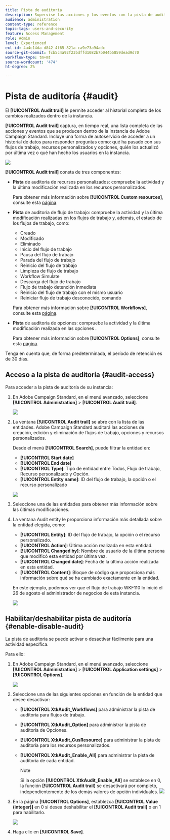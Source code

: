 ```yaml
---
title: Pista de auditoría
description: Supervise las acciones y los eventos con la pista de auditoría de Campaign
audience: administration
content-type: reference
topic-tags: users-and-security
feature: Access Management
role: Admin
level: Experienced
exl-id: 4a4c14da-d842-4f65-821a-ca9e73a94adc
source-git-commit: fcb5c4a92f23bdffd1082b7b044b5859dead9d70
workflow-type: tm+mt
source-wordcount: '474'
ht-degree: 2%

---
```


# Pista de auditoría {#audit}

El **[!UICONTROL Audit trail]** le permite acceder al historial completo de los cambios realizados dentro de la instancia.

**[!UICONTROL Audit trail]** captura, en tiempo real, una lista completa de las acciones y eventos que se producen dentro de la instancia de Adobe Campaign Standard. Incluye una forma de autoservicio de acceder a un historial de datos para responder preguntas como: qué ha pasado con sus flujos de trabajo, recursos personalizados y opciones, quién los actualizó por última vez o qué han hecho los usuarios en la instancia.

![](assets/audit-trail.png)

**[!UICONTROL Audit trail]** consta de tres componentes:

* **Pista** de auditoría de recursos personalizados: compruebe la actividad y la última modificación realizada en los recursos personalizados.

   Para obtener más información sobre **[!UICONTROL Custom resources]**, consulte esta [página](../../developing/using/key-steps-to-add-a-resource.md).

* **Pista** de auditoría de flujo de trabajo: compruebe la actividad y la última modificación realizadas en los flujos de trabajo y, además, el estado de los flujos de trabajo, como:

   * Creado
   * Modificado
   * Eliminado
   * Inicio del flujo de trabajo
   * Pausa del flujo de trabajo
   * Parada del flujo de trabajo
   * Reinicio del flujo de trabajo
   * Limpieza de flujo de trabajo
   * Workflow Simulate
   * Descarga del flujo de trabajo
   * Flujo de trabajo detención inmediata
   * Reinicio del flujo de trabajo con el mismo usuario
   * Reiniciar flujo de trabajo desconocido, comando

   Para obtener más información sobre **[!UICONTROL Workflows]**, consulte esta [página](../../automating/using/get-started-workflows.md).

* **Pista** de auditoría de opciones: compruebe la actividad y la última modificación realizada en las opciones .

   Para obtener más información sobre **[!UICONTROL Options]**, consulte esta [página](../../administration/using/about-campaign-standard-settings.md).

Tenga en cuenta que, de forma predeterminada, el período de retención es de 30 días.

## Acceso a la pista de auditoría {#audit-access}

Para acceder a la pista de auditoría de su instancia:

1. En Adobe Campaign Standard, en el menú avanzado, seleccione **[!UICONTROL Administration]** > **[!UICONTROL Audit trail]**.

   ![](assets/audit-trail.png)

1. La ventana **[!UICONTROL Audit trail]** se abre con la lista de las entidades. Adobe Campaign Standard auditará las acciones de creación, edición y eliminación de flujos de trabajo, opciones y recursos personalizados.

   Desde el menú **[!UICONTROL Search]**, puede filtrar la entidad en:

   * **[!UICONTROL Start date]**
   * **[!UICONTROL End date]**
   * **[!UICONTROL Type]**: Tipo de entidad entre Todos, Flujo de trabajo, Recurso personalizado y Opción.
   * **[!UICONTROL Entity name]**: ID del flujo de trabajo, la opción o el recurso personalizado

   ![](assets/audit-trail_2.png)

1. Seleccione una de las entidades para obtener más información sobre las últimas modificaciones.

1. La ventana Audit entity le proporciona información más detallada sobre la entidad elegida, como:

   * **[!UICONTROL Entity]**: ID del flujo de trabajo, la opción o el recurso personalizado.
   * **[!UICONTROL Action]**: Última acción realizada en esta entidad.
   * **[!UICONTROL Changed by]**: Nombre de usuario de la última persona que modificó esta entidad por última vez.
   * **[!UICONTROL Changed date]**: Fecha de la última acción realizada en esta entidad.
   * **[!UICONTROL Content]**: Bloque de código que proporciona más información sobre qué se ha cambiado exactamente en la entidad.

   En este ejemplo, podemos ver que el flujo de trabajo WKF110 lo inició el 26 de agosto el administrador de negocios de esta instancia.

   ![](assets/audit-trail_3.png)

## Habilitar/deshabilitar pista de auditoría {#enable-disable-audit}

La pista de auditoría se puede activar o desactivar fácilmente para una actividad específica.

Para ello:

1. En Adobe Campaign Standard, en el menú avanzado, seleccione **[!UICONTROL Administration]** > **[!UICONTROL Application settings]** > **[!UICONTROL Options]**.

   ![](assets/audit-trail_4.png)

1. Seleccione una de las siguientes opciones en función de la entidad que desee desactivar:

   * **[!UICONTROL XtkAudit_Workflows]** para administrar la pista de auditoría para flujos de trabajo.
   * **[!UICONTROL XtkAudit_Option]** para administrar la pista de auditoría de Opciones.
   * **[!UICONTROL XtkAudit_CusResource]** para administrar la pista de auditoría para los recursos personalizados.
   * **[!UICONTROL XtkAudit_Enable_All]** para administrar la pista de auditoría de cada entidad.

      >[!NOTE]
      >
      >Si la opción **[!UICONTROL XtkAudit_Enable_All]** se establece en 0, la función **[!UICONTROL Audit trail]** se desactivará por completo, independientemente de los demás valores de opción individuales.
   ![](assets/audit-trail_5.png)

1. En la página **[!UICONTROL Options]**, establezca **[!UICONTROL Value (integer)]** en 0 si desea deshabilitar el **[!UICONTROL Audit trail]** o en 1 para habilitarlo.

   ![](assets/audit-trail_6.png)

1. Haga clic en **[!UICONTROL Save]**.